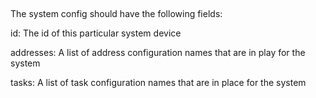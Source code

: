 ## 

The system config should have the following fields:

id: The id of this particular system device 

addresses: 
    A list of address configuration names that are in play for the system 


tasks:
    A list of task configuration names that are in place for the system 
